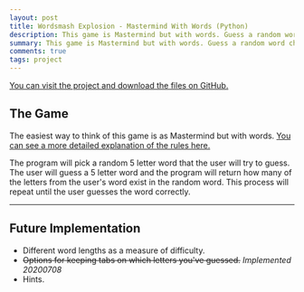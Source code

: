 ```yaml
---
layout: post
title: Wordsmash Explosion - Mastermind With Words (Python)
description: This game is Mastermind but with words. Guess a random word chosen by the computer based on how many letters there are in common.
summary: This game is Mastermind but with words. Guess a random word chosen by the computer based on how many letters there are in common.
comments: true
tags: project
---
```


[You can visit the project and download the files on GitHub.](https://github.com/milofultz/wordmastermind)

## The Game

The easiest way to think of this game is as Mastermind but with words. [You can see a more detailed explanation of the rules here.](https://www.word-grabber.com/printable-word-games/a-mastermind-with-words-jotto)

The program will pick a random 5 letter word that the user will try to guess. The user will guess a 5 letter word and the program will return how many of the letters from the user's word exist in the random word. This process will repeat until the user guesses the word correctly.

---

## Future Implementation

- Different word lengths as a measure of difficulty.
- ~~Options for keeping tabs on which letters you've guessed.~~ *Implemented 20200708*
- Hints.